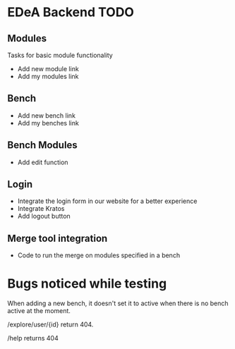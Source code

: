 # EDeA Backend TODO

## Modules

Tasks for basic module functionality

- Add new module link
- Add my modules link

## Bench

- Add new bench link
- Add my benches link

## Bench Modules

- Add edit function

## Login

- Integrate the login form in our website for a better experience
- Integrate Kratos
- Add logout button

## Merge tool integration

- Code to run the merge on modules specified in a bench


# Bugs noticed while testing

When adding a new bench, it doesn't set it to active when there is no bench active at the moment.

/explore/user/{id} return 404.

/help returns 404

